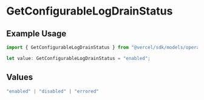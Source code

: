 # GetConfigurableLogDrainStatus

## Example Usage

```typescript
import { GetConfigurableLogDrainStatus } from "@vercel/sdk/models/operations";

let value: GetConfigurableLogDrainStatus = "enabled";
```

## Values

```typescript
"enabled" | "disabled" | "errored"
```